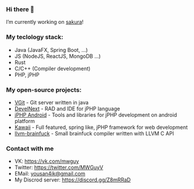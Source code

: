 ### Hi there 👋
I’m currently working on [sakura](https://vk.com/sakura_manager)!

### My teclology stack:
  - Java (JavaFX, Spring Boot, ...)
  - JS (NodeJS, ReactJS, MongoDB ...)
  - Rust
  - C/C++ (Compiler development)
  - PHP, jPHP

### My open-source projects:
  - [VGit](https://github.com/MWGuy/VGit) - Git server written in java
  - [DevelNext](https://github.com/jphp-group/develnext-ide) - RAD and IDE for jPHP language
  - [jPHP Android](https://github.com/jphp-group/jphp-android) - Tools and libraries for jPHP development on android platform
  - [Kawaii](https://github.com/mango-org/kawaii) - Full featured, spring like, jPHP framework for web development
  - [llvm-brainfuck](https://github.com/MWGuy/llvm-brainfuck) - Small brainfuck compiler written with LLVM C API

### Contact with me
  - VK: https://vk.com/mwguy
  - Twitter: https://twitter.com/MWGuyV
  - EMail: yousan4ik@gmail.com
  - My Discrod server: https://discord.gg/Z8mRRaD
